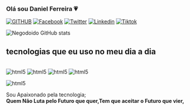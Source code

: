 ### Olá sou Daniel Ferreira 💗

[![GITHUB](https://img.shields.io/badge/GitHub-100000?style=for-the-badge&logo=github&logoColor=white)]()
[![Facebook](https://img.shields.io/badge/Facebook-1877F2?style=for-the-badge&logo=facebook&logoColor=white)]()
[![Twitter](https://img.shields.io/badge/Twitter-1DA1F2?style=for-the-badge&logo=twitter&logoColor=white)]()
[![Linkedin](https://img.shields.io/badge/LinkedIn-0077B5?style=for-the-badge&logo=linkedin&logoColor=white)]()
[![Tiktok](https://img.shields.io/badge/TikTok-000000?style=for-the-badge&logo=tiktok&logoColor=white)]()


![Negodoido GitHub stats](https://github-readme-stats.vercel.app/api?username=Negodoido&show_icons=true&theme=radical=dracula)

## tecnologias que eu uso no meu dia a dia
<div style="display: inline_block"><br>
  <img aling="center" alt="html5" src="https://img.shields.io/badge/HTML5-E34F26?style=for-the-badge&logo=html5&logoColor=white"/>

  <img aling="center" alt="html5" src="https://img.shields.io/badge/CSS3-1572B6?style=for-the-badge&logo=css3&logoColor=white"/>

  <img aling="center" alt="html5" src="https://img.shields.io/badge/JavaScript-323330?style=for-the-badge&logo=javascript&logoColor=F7DF1E"/>

  <img aling="center" alt="html5" src="https://img.shields.io/badge/Python-3776AB?style=for-the-badge&logo=python&logoColor=white"/>

  <img aling="center" alt="html5" src="https://img.shields.io/badge/Java-ED8B00?style=for-the-badge&logo=java&logoColor=white"/><br>

  Sou Apaixonado pela tecnologia;<br><strong>Quem Não Luta pelo Futuro que quer,Tem que aceitar o Futuro que vier,<strong>
